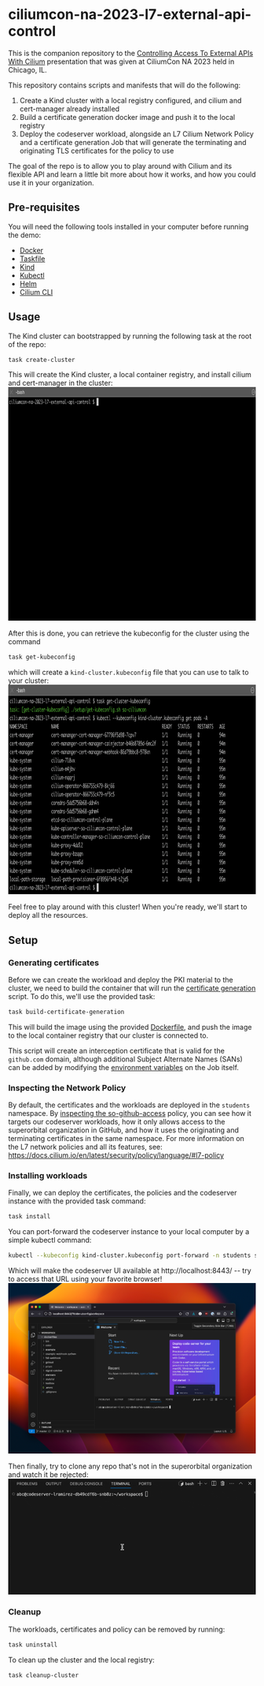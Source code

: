 # ciliumcon-na-2023-l7-external-api-control

This is the companion repository to the [Controlling Access To External APIs With Cilium][1] 
presentation that was given at CiliumCon NA 2023 held in Chicago, IL.

This repository contains scripts and manifests that will do the following:

1. Create a Kind cluster with a local registry configured, and cilium and
   cert-manager already installed
2. Build a certificate generation docker image and push it to the local
   registry
3. Deploy the codeserver workload, alongside an L7 Cilium Network Policy and a
   certificate generation Job that will generate the terminating and 
   originating TLS certificates for the policy to use

The goal of the repo is to allow you to play around with Cilium and its
flexible API and learn a little bit more about how it works, and how you
could use it in your organization.

[1]: https://colocatedeventsna2023.sched.com/event/1Rj1R/controlling-access-to-external-apis-with-cilium-luis-ramirez-superorbital

## Pre-requisites

You will need the following tools installed in your computer before running the demo:
 - [Docker](https://docs.docker.com/get-docker/)
 - [Taskfile](https://taskfile.dev/installation/)
 - [Kind](https://kind.sigs.k8s.io/)
 - [Kubectl](https://kubernetes.io/docs/tasks/tools/#kubectl)
 - [Helm](https://helm.sh/docs/intro/install/)
 - [Cilium CLI](https://docs.cilium.io/en/stable/gettingstarted/k8s-install-default/#install-the-cilium-cli)

## Usage

The Kind cluster can bootstrapped by running the following task at the root of
the repo:

```sh
task create-cluster
```

This will create the Kind cluster, a local container registry, and install
cilium and cert-manager in the cluster:
<img src="assets/1.gif" width="800" height="474">

After this is done, you can retrieve the kubeconfig for the cluster using the command

```sh
task get-kubeconfig
```

which will create a `kind-cluster.kubeconfig` file that you can use to talk to
your cluster:
<img src="assets/2.png" width="876" height="425">

Feel free to play around with this cluster! When you're ready, we'll start to
deploy all the resources.

## Setup

### Generating certificates

Before we can create the workload and deploy the PKI material to the cluster,
we need to build the container that will run the [certificate generation][2]
script. To do this, we'll use the provided task:

```sh
task build-certificate-generation
```

This will build the image using the provided [Dockerfile][3], and push the
image to the local container registry that our cluster is connected to.

[2]: ./certificate-generation/generate.sh
[3]: ./certificate-generation/Dockerfile

This script will create an interception certificate that is valid for the
`github.com` domain, although additional Subject Alternate Names (SANs) can be
added by modifying the [environment variables][4] on the Job itself.

[4]: ./kustomize/certificates/job.yaml

### Inspecting the Network Policy

By default, the certificates and the workloads are deployed in the `students`
namespace. By [inspecting the so-github-access][5] policy, you can see how it
targets our codeserver workloads, how it only allows access to the superorbital
organization in GitHub, and how it uses the originating and terminating
certificates in the same namespace. For more information on the L7 network
policies and all its features, see: https://docs.cilium.io/en/latest/security/policy/language/#l7-policy

[5]: ./kustomize/policies/policy.yaml

### Installing workloads

Finally, we can deploy the certificates, the policies and the codeserver
instance with the provided task command:

```sh
task install
```

You can port-forward the codeserver instance to your local computer by a simple
kubectl command:

```sh
kubectl --kubeconfig kind-cluster.kubeconfig port-forward -n students service/codeserver-lramirez 8443:8443
```

Which will make the codeserver UI available at http://localhost:8443/ -- try
to access that URL using your favorite browser!
<img src="assets/3.png">

Then finally, try to clone any repo that's not in the superorbital
organization and watch it be rejected:
<img src="assets/4.gif">

### Cleanup

The workloads, certificates and policy can be removed by running:
```sh
task uninstall
```

To clean up the cluster and the local registry:

```sh
task cleanup-cluster
```
